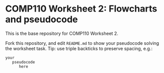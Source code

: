 # COMP110 Worksheet 2: Flowcharts and pseudocode

This is the base repository for COMP110 Worksheet 2.

Fork this repository, and edit `README.md` to show your pseudocode solving the worksheet task. Tip: use triple backticks to preserve spacing, e.g.:

```
your
   pseudocode
      here
```

